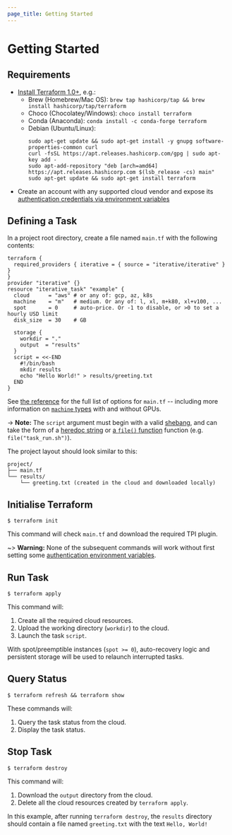```yaml
---
page_title: Getting Started
---
```


# Getting Started

## Requirements

- [Install Terraform 1.0+](https://learn.hashicorp.com/tutorials/terraform/install-cli#install-terraform), e.g.:
  - Brew (Homebrew/Mac OS): `brew tap hashicorp/tap && brew install hashicorp/tap/terraform`
  - Choco (Chocolatey/Windows): `choco install terraform`
  - Conda (Anaconda): `conda install -c conda-forge terraform`
  - Debian (Ubuntu/Linux):
    ```
    sudo apt-get update && sudo apt-get install -y gnupg software-properties-common curl
    curl -fsSL https://apt.releases.hashicorp.com/gpg | sudo apt-key add -
    sudo apt-add-repository "deb [arch=amd64] https://apt.releases.hashicorp.com $(lsb_release -cs) main"
    sudo apt-get update && sudo apt-get install terraform
    ```
- Create an account with any supported cloud vendor and expose its [authentication credentials via environment variables][authentication]

[authentication]: https://registry.terraform.io/providers/iterative/iterative/latest/docs/guides/authentication

## Defining a Task

In a project root directory, create a file named `main.tf` with the following contents:

```hcl
terraform {
  required_providers { iterative = { source = "iterative/iterative" } }
}
provider "iterative" {}
resource "iterative_task" "example" {
  cloud      = "aws" # or any of: gcp, az, k8s
  machine    = "m"   # medium. Or any of: l, xl, m+k80, xl+v100, ...
  spot       = 0     # auto-price. Or -1 to disable, or >0 to set a hourly USD limit
  disk_size  = 30    # GB

  storage {
    workdir = "."
    output  = "results"
  }
  script = <<-END
    #!/bin/bash
    mkdir results
    echo "Hello World!" > results/greeting.txt
  END
}
```

See [the reference](https://registry.terraform.io/providers/iterative/iterative/latest/docs/resources/task#argument-reference) for the full list of options for `main.tf` -- including more information on [`machine` types](https://registry.terraform.io/providers/iterative/iterative/latest/docs/resources/task#machine-type) with and without GPUs.

-> **Note:** The `script` argument must begin with a valid [shebang](<https://en.wikipedia.org/wiki/Shebang_(Unix)>), and can take the form of a [heredoc string](https://www.terraform.io/docs/language/expressions/strings.html#heredoc-strings) or [a `file()` function](https://www.terraform.io/docs/language/functions/file.html) function (e.g. `file("task_run.sh")`).

The project layout should look similar to this:

```
project/
├── main.tf
└── results/
    └── greeting.txt (created in the cloud and downloaded locally)
```

## Initialise Terraform

```console
$ terraform init
```

This command will check `main.tf` and download the required TPI plugin.

~> **Warning:** None of the subsequent commands will work without first setting some [authentication environment variables][authentication].

## Run Task

```console
$ terraform apply
```

This command will:

1. Create all the required cloud resources.
2. Upload the working directory (`workdir`) to the cloud.
3. Launch the task `script`.

With spot/preemptible instances (`spot >= 0`), auto-recovery logic and persistent storage will be used to relaunch interrupted tasks.

## Query Status

```console
$ terraform refresh && terraform show
```

These commands will:

1. Query the task status from the cloud.
2. Display the task status.

## Stop Task

```console
$ terraform destroy
```

This command will:

1. Download the `output` directory from the cloud.
2. Delete all the cloud resources created by `terraform apply`.

In this example, after running `terraform destroy`, the `results` directory should contain a file named `greeting.txt` with the text `Hello, World!`
